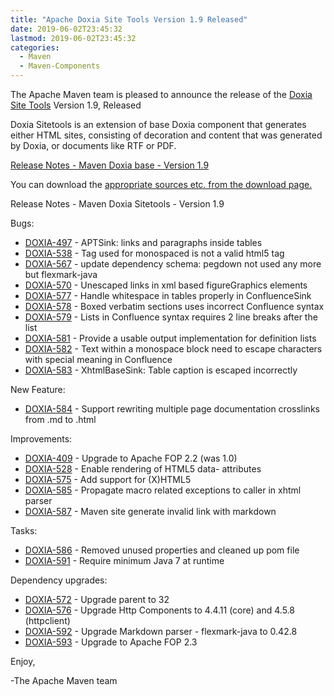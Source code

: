 ```yaml
---
title: "Apache Doxia Site Tools Version 1.9 Released"
date: 2019-06-02T23:45:32
lastmod: 2019-06-02T23:45:32
categories:
  - Maven
  - Maven-Components
---
```

The Apache Maven team is pleased to announce the release of the 
[Doxia Site Tools](https://maven.apache.org/doxia/doxia-sitetools/) Version 1.9, 
Released

Doxia Sitetools is an extension of base Doxia component that generates either 
HTML sites, consisting of decoration and content that was generated by Doxia, 
or documents like RTF or PDF.

<!-- more -->

[Release Notes - Maven Doxia base - Version 1.9](https://issues.apache.org/jira/secure/ReleaseNote.jspa?projectId=12317320&version=12343094)

 
You can download the [appropriate sources etc. from the download page.][download]
 


Release Notes - Maven Doxia Sitetools - Version 1.9

Bugs:

 * [DOXIA-497](https://issues.apache.org/jira/browse/DOXIA-497) - APTSink: links and paragraphs inside tables
 * [DOXIA-538](https://issues.apache.org/jira/browse/DOXIA-538) - Tag <tt></tt> used for monospaced is not a valid html5 tag
 * [DOXIA-567](https://issues.apache.org/jira/browse/DOXIA-567) - update dependency schema: pegdown not used any more but flexmark-java
 * [DOXIA-570](https://issues.apache.org/jira/browse/DOXIA-570) - Unescaped links in xml based figureGraphics elements
 * [DOXIA-577](https://issues.apache.org/jira/browse/DOXIA-577) - Handle whitespace in tables properly in ConfluenceSink
 * [DOXIA-578](https://issues.apache.org/jira/browse/DOXIA-578) - Boxed verbatim sections uses incorrect Confluence syntax
 * [DOXIA-579](https://issues.apache.org/jira/browse/DOXIA-579) - Lists in Confluence syntax requires 2 line breaks after the list
 * [DOXIA-581](https://issues.apache.org/jira/browse/DOXIA-581) - Provide a usable output implementation for definition lists
 * [DOXIA-582](https://issues.apache.org/jira/browse/DOXIA-582) - Text within a monospace block need to escape characters with special meaning in Confluence
 * [DOXIA-583](https://issues.apache.org/jira/browse/DOXIA-583) - XhtmlBaseSink: Table caption is escaped incorrectly

New Feature:

 * [DOXIA-584](https://issues.apache.org/jira/browse/DOXIA-584) - Support rewriting multiple page documentation crosslinks from .md to .html

Improvements:

 * [DOXIA-409](https://issues.apache.org/jira/browse/DOXIA-409) - Upgrade to Apache FOP 2.2 (was 1.0)
 * [DOXIA-528](https://issues.apache.org/jira/browse/DOXIA-528) - Enable rendering of HTML5 data- attributes
 * [DOXIA-575](https://issues.apache.org/jira/browse/DOXIA-575) - Add support for (X)HTML5
 * [DOXIA-585](https://issues.apache.org/jira/browse/DOXIA-585) - Propagate macro related exceptions to caller in xhtml parser
 * [DOXIA-587](https://issues.apache.org/jira/browse/DOXIA-587) - Maven site generate invalid link with markdown

Tasks:

 * [DOXIA-586](https://issues.apache.org/jira/browse/DOXIA-586) - Removed unused properties and cleaned up pom file
 * [DOXIA-591](https://issues.apache.org/jira/browse/DOXIA-591) - Require minimum Java 7 at runtime

Dependency upgrades:

 * [DOXIA-572](https://issues.apache.org/jira/browse/DOXIA-572) - Upgrade parent to 32
 * [DOXIA-576](https://issues.apache.org/jira/browse/DOXIA-576) - Upgrade Http Components to 4.4.11 (core) and 4.5.8 (httpclient)
 * [DOXIA-592](https://issues.apache.org/jira/browse/DOXIA-592) - Upgrade Markdown parser - flexmark-java to 0.42.8
 * [DOXIA-593](https://issues.apache.org/jira/browse/DOXIA-593) - Upgrade to Apache FOP 2.3


Enjoy,

-The Apache Maven team

[download]: https://maven.apache.org/doxia/doxia-sitetools/download.cgi
